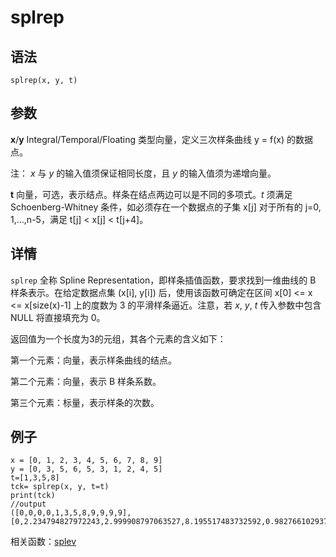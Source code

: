 # splrep

## 语法

`splrep(x, y, t)`

## 参数

**x**/**y** Integral/Temporal/Floating 类型向量，定义三次样条曲线 y =
f(x) 的数据点。

注： *x* 与 *y* 的输入值须保证相同长度，且 *y*
的输入值须为递增向量。

**t** 向量，可选，表示结点。样条在结点两边可以是不同的多项式。*t* 须满足
Schoenberg-Whitney 条件，如必须存在一个数据点的子集 x[j] 对于所有的 j=0, 1,...,n-5，满足 t[j] < x[j] <
t[j+4]。

## 详情

`splrep` 全称 Spline Representation，即样条插值函数，要求找到一维曲线的
B 样条表示。在给定数据点集 (x[i], y[i]) 后，使用该函数可确定在区间 x[0] <= x <= x[size(x)-1] 上的度数为 3
的平滑样条逼近。注意，若 *x*, *y*, *t* 传入参数中包含 NULL 将直接填充为 0。

返回值为一个长度为3的元组，其各个元素的含义如下：

第一个元素：向量，表示样条曲线的结点。

第二个元素：向量，表示 B 样条系数。

第三个元素：标量，表示样条的次数。

## 例子

```
x = [0, 1, 2, 3, 4, 5, 6, 7, 8, 9]
y = [0, 3, 5, 6, 5, 3, 1, 2, 4, 5]
t=[1,3,5,8]
tck= splrep(x, y, t=t)
print(tck)
//output
([0,0,0,0,1,3,5,8,9,9,9,9],[0,2.234794827972243,2.999908797063527,8.195517483732592,0.982766102937427,0.416533320193195,6.868465914739519,5,0,0,0,0],3)
```

相关函数：[splev](splev.md)

